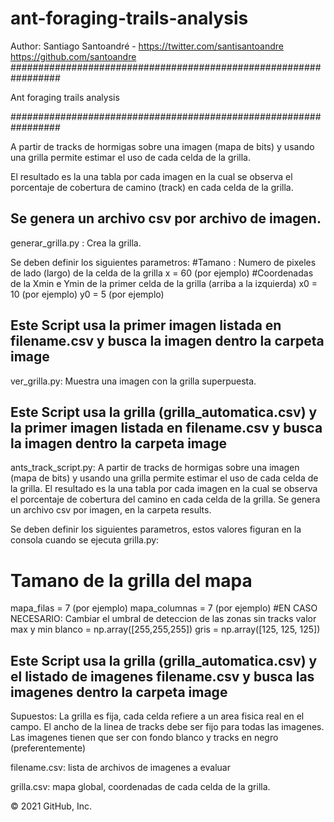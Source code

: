 # ant-foraging-trails-analysis

Author: Santiago Santoandré - https://twitter.com/santisantoandre
https://github.com/santoandre
#################################################################

Ant foraging trails analysis

#################################################################

A partir de tracks de hormigas sobre una imagen (mapa de bits)
y usando una grilla permite estimar el uso de cada celda de la
grilla.

El resultado es la una tabla por cada imagen en la cual se
observa el porcentaje de cobertura de camino (track)
en cada celda de la grilla.

Se genera un archivo csv por archivo de imagen.
---------------------------
generar_grilla.py : Crea la grilla. 

Se deben definir los siguientes parametros:
#Tamano : Numero de pixeles de lado (largo) de la celda de la grilla
x = 60 (por ejemplo)
#Coordenadas de la Xmin e Ymin de la primer celda de la grilla (arriba a la izquierda)
x0 = 10 (por ejemplo)
y0 = 5 (por ejemplo) 

Este Script usa la primer imagen listada en filename.csv y busca la imagen dentro la carpeta image
---------------------------
ver_grilla.py: Muestra una imagen con la grilla superpuesta.

Este Script usa la grilla (grilla_automatica.csv) y la primer imagen listada en filename.csv 
y busca la imagen dentro la carpeta image
---------------------------
ants_track_script.py: A partir de tracks de hormigas sobre una imagen (mapa de bits)
y usando una grilla permite estimar el uso de cada celda de la
grilla. El resultado es la una tabla por cada imagen en la cual se
observa el porcentaje de cobertura del camino
en cada celda de la grilla. Se genera un archivo csv por imagen, en la carpeta results.

Se deben definir los siguientes parametros, estos valores figuran en la consola cuando se ejecuta grilla.py:
# Tamano de la grilla del mapa
mapa_filas = 7  (por ejemplo)
mapa_columnas = 7  (por ejemplo)
#EN CASO NECESARIO: Cambiar el umbral de deteccion de las zonas sin tracks valor max y min
blanco = np.array([255,255,255])
gris = np.array([125, 125, 125])

Este Script usa la grilla (grilla_automatica.csv) y el listado de imagenes filename.csv y busca las imagenes dentro la carpeta image
---------------------------

Supuestos:
La grilla es fija, cada celda refiere a un area fisica real 
en el campo.
El ancho de la linea de tracks debe ser fijo para todas
las imagenes.
Las imagenes tienen que ser con fondo blanco y tracks en negro (preferentemente)

filename.csv: lista de archivos de imagenes a evaluar

grilla.csv: mapa global, coordenadas de cada celda de la grilla.   

© 2021 GitHub, Inc.
